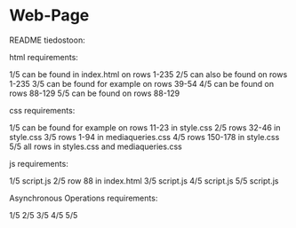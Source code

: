 # Web-Page
README tiedostoon:

html requirements:

1/5 can be found in index.html on rows 1-235
2/5 can also be found on rows 1-235
3/5 can be found for example on rows 39-54
4/5 can be found on rows 88-129
5/5 can be found on rows 88-129

css requirements:

1/5 can be found for example on rows 11-23 in style.css
2/5 rows 32-46 in style.css
3/5 rows 1-94 in mediaqueries.css
4/5 rows 150-178 in style.css
5/5 all rows in styles.css and mediaqueries.css

js requirements:

1/5 script.js
2/5 row 88 in index.html
3/5 script.js
4/5 script.js
5/5 script.js

Asynchronous Operations requirements:

1/5 
2/5 
3/5 
4/5 
5/5
